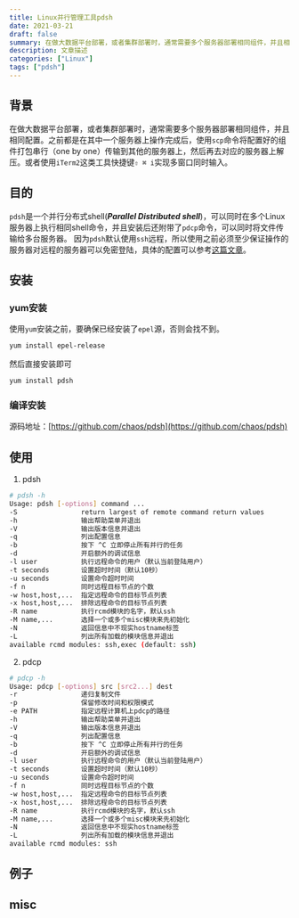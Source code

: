 ```yaml
---
title: Linux并行管理工具pdsh
date: 2021-03-21
draft: false
summary: 在做大数据平台部署，或者集群部署时，通常需要多个服务器部署相同组件，并且相同配置。
description: 文章描述
categories: ["Linux"]
tags: ["pdsh"]
---
```


## 背景
在做大数据平台部署，或者集群部署时，通常需要多个服务器部署相同组件，并且相同配置。之前都是在其中一个服务器上操作完成后，使用`scp`命令将配置好的组件打包串行（one by one）传输到其他的服务器上，然后再去对应的服务器上解压。或者使用`iTerm2`这类工具快捷键`⇧ ⌘ i`实现多窗口同时输入。

## 目的
`pdsh`是一个并行分布式shell(_**Parallel Distributed shell**_)，可以同时在多个Linux服务器上执行相同shell命令，并且安装后还附带了`pdcp`命令，可以同时将文件传输给多台服务器。
因为`pdsh`默认使用`ssh`远程，所以使用之前必须至少保证操作的服务器对远程的服务器可以免密登陆，具体的配置可以参考[这篇文章](https://brucemaa.cn/2017/04/linux-command-record-ssh)。

## 安装
### yum安装
使用`yum`安装之前，要确保已经安装了`epel`源，否则会找不到。
```bash
yum install epel-release
```
然后直接安装即可
```bash
yum install pdsh
```
### 编译安装
源码地址：[https://github.com/chaos/pdsh](https://github.com/chaos/pdsh)

## 使用
1. pdsh
```bash
# pdsh -h
Usage: pdsh [-options] command ...
-S                return largest of remote command return values
-h                输出帮助菜单并退出
-V                输出版本信息并退出
-q                列出配置信息
-b                按下 ^C 立即停止所有并行的任务
-d                开启额外的调试信息
-l user           执行远程命令的用户（默认当前登陆用户）
-t seconds        设置超时时间（默认10秒）
-u seconds        设置命令超时时间
-f n              同时远程目标节点的个数
-w host,host,...  指定远程命令的目标节点列表
-x host,host,...  排除远程命令的目标节点列表
-R name           执行rcmd模块的名字，默认ssh
-M name,...       选择一个或多个misc模块来先初始化
-N                返回信息中不现实hostname标签
-L                列出所有加载的模块信息并退出
available rcmd modules: ssh,exec (default: ssh)
```

2. pdcp
```bash
# pdcp -h
Usage: pdcp [-options] src [src2...] dest
-r                递归复制文件
-p                保留修改时间和权限模式
-e PATH           指定远程计算机上pdcp的路径
-h                输出帮助菜单并退出
-V                输出版本信息并退出
-q                列出配置信息
-b                按下 ^C 立即停止所有并行的任务
-d                开启额外的调试信息
-l user           执行远程命令的用户（默认当前登陆用户）
-t seconds        设置超时时间（默认10秒）
-u seconds        设置命令超时时间
-f n              同时远程目标节点的个数
-w host,host,...  指定远程命令的目标节点列表
-x host,host,...  排除远程命令的目标节点列表
-R name           执行rcmd模块的名字，默认ssh
-M name,...       选择一个或多个misc模块来先初始化
-N                返回信息中不现实hostname标签
-L                列出所有加载的模块信息并退出
available rcmd modules: ssh
```

## 例子

## misc